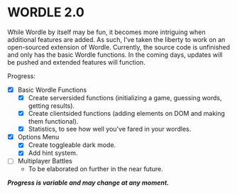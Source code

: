 # WORDLE 2.0

While Wordle by itself may be fun, it becomes more intriguing when additional features are added. As such, I've taken the liberty to work on an open-sourced extension of Wordle.
Currently, the source code is unfinished and only has the basic Wordle functions. In the coming days, updates will be pushed and extended features will function.

Progress:
- [x] Basic Wordle Functions
    - [x] Create serversided functions (initializing a game, guessing words, getting results).
    - [x] Create clientsided functions (adding elements on DOM and making them functional).
    - [x] Statistics, to see how well you've fared in your wordles.
- [x] Options Menu
    - [x] Create toggleable dark mode.
    - [x] Add hint system. 
- [ ] Multiplayer Battles
    - To be elaborated on further in the near future.

***Progress is variable and may change at any moment.***